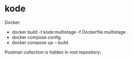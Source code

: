 # kode
Docker:
- docker build -t kode:multistage -f Dockerfile.multistage .
- docker compose config
- docker compose up --build

Postman collection is hidden in root repository:

